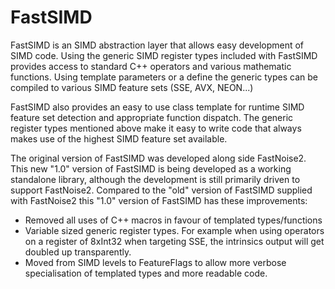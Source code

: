 # FastSIMD

FastSIMD is an SIMD abstraction layer that allows easy development of SIMD code. Using the generic SIMD register types included with FastSIMD provides access to standard C++ operators and various mathematic functions. Using template parameters or a define the generic types can be compiled to various SIMD feature sets (SSE, AVX, NEON...)

FastSIMD also provides an easy to use class template for runtime SIMD feature set detection and appropriate function dispatch. The generic register types mentioned above make it easy to write code that always makes use of the highest SIMD feature set available.

The original version of FastSIMD was developed along side FastNoise2. This new "1.0" version of FastSIMD is being developed as a working standalone library, although the development is still primarily driven to support FastNoise2. Compared to the "old" version of FastSIMD supplied with FastNoise2 this "1.0" version of FastSIMD has these improvements:

- Removed all uses of C++ macros in favour of templated types/functions 
- Variable sized generic register types. For example when using operators on a register of 8xInt32 when targeting SSE, the intrinsics output will get doubled up transparently.
- Moved from SIMD levels to FeatureFlags to allow more verbose specialisation of templated types and more readable code.
